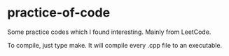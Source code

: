 # practice-of-code
Some practice codes which I found interesting. Mainly from LeetCode.

To compile, just type make. It will compile every .cpp file to an executable.